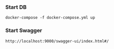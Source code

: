 ### Start DB
`docker-compose -f docker-compose.yml up`

### Start Swagger
`http://localhost:9000/swagger-ui/index.html#/`
